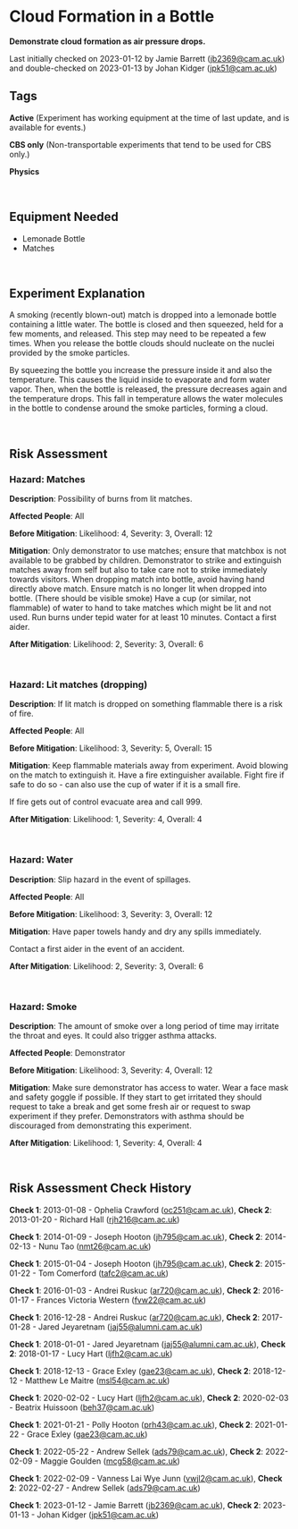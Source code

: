 # Cloud Formation in a Bottle

**Demonstrate cloud formation as air pressure drops.**

Last initially checked on 2023-01-12 by Jamie Barrett (jb2369@cam.ac.uk) and double-checked on 2023-01-13 by Johan Kidger (jpk51@cam.ac.uk)

## Tags
<!--- Start Tags (DO NOT REMOVE THIS COMMENT) --->

**Active** (Experiment has working equipment at the time of last update, and is available for events.)

**CBS only** (Non-transportable experiments that tend to be used for CBS only.)

**Physics**
<!--- End Tags (DO NOT REMOVE THIS COMMENT) --->

<br/>

## Equipment Needed 
- Lemonade Bottle
- Matches

<br/>

## Experiment Explanation 

A smoking (recently blown-out) match is dropped into a lemonade bottle containing a little water. The bottle is closed and then squeezed, held for a few moments, and released. This step may need to be repeated a few times. When you release the bottle clouds should nucleate on the nuclei provided by the smoke particles.

By squeezing the bottle you increase the pressure inside it and also the temperature. This causes the liquid inside to evaporate and form water vapor. Then, when the bottle is released, the pressure decreases again and the temperature drops. This fall in temperature allows the water molecules in the bottle to condense around the smoke particles, forming a cloud. 

<br/>

## Risk Assessment

### **Hazard**: Matches

**Description**: Possibility of burns from lit matches.

**Affected People**: All

**Before Mitigation**: Likelihood: 4, Severity: 3, Overall: 12

**Mitigation**: Only demonstrator to use matches; ensure that matchbox is not available to be grabbed by children.
Demonstrator to strike and extinguish matches away from self but also to take care not to strike immediately towards visitors.
When dropping match into bottle, avoid having hand directly above match.
Ensure match is no longer lit when dropped into bottle. (There should be visible smoke)
Have a cup (or similar, not flammable) of water to hand to take matches which might be lit and not used.
Run burns under tepid water for at least 10 minutes.
Contact a first aider.

**After Mitigation**: Likelihood: 2, Severity: 3, Overall: 6

<br/>

### **Hazard**: Lit matches (dropping)

**Description**: If lit match is dropped on something flammable there is a risk of fire.

**Affected People**: All

**Before Mitigation**: Likelihood: 3, Severity: 5, Overall: 15

**Mitigation**: Keep flammable materials away from experiment. Avoid blowing on the match to extinguish it. Have a fire extinguisher available. Fight fire if safe to do so - can also use the cup of water if it is a small fire.

If fire gets out of control evacuate area and call 999.

**After Mitigation**: Likelihood: 1, Severity: 4, Overall: 4

<br/>

### **Hazard**: Water

**Description**: Slip hazard in the event of spillages.

**Affected People**: All

**Before Mitigation**: Likelihood: 3, Severity: 3, Overall: 12

**Mitigation**: Have paper towels handy and dry any spills immediately.

Contact a first aider in the event of an accident.

**After Mitigation**: Likelihood: 2, Severity: 3, Overall: 6

<br/>

### **Hazard**: Smoke

**Description**: The amount of smoke over a long period of time may irritate the throat and eyes. It could also trigger asthma attacks.

**Affected People**: Demonstrator

**Before Mitigation**: Likelihood: 3, Severity: 4, Overall: 12

**Mitigation**: Make sure demonstrator has access to water. Wear a face mask and safety goggle if possible. If they start to get irritated they should request to take a break and get some fresh air or request to swap experiment if they prefer. Demonstrators with asthma should be discouraged from demonstrating this experiment.

**After Mitigation**: Likelihood: 1, Severity: 4, Overall: 4

<br/>

## Risk Assessment Check History 

**Check 1**: 2013-01-08 - Ophelia Crawford (oc251@cam.ac.uk), **Check 2**: 2013-01-20 - Richard Hall (rjh216@cam.ac.uk)

**Check 1**: 2014-01-09 - Joseph Hooton (jh795@cam.ac.uk), **Check 2**: 2014-02-13 - Nunu Tao (nmt26@cam.ac.uk)

**Check 1**: 2015-01-04 - Joseph Hooton (jh795@cam.ac.uk), **Check 2**: 2015-01-22 - Tom Comerford (tafc2@cam.ac.uk)

**Check 1**: 2016-01-03 - Andrei Ruskuc (ar720@cam.ac.uk), **Check 2**: 2016-01-17 - Frances Victoria Western (fvw22@cam.ac.uk)

**Check 1**: 2016-12-28 - Andrei Ruskuc (ar720@cam.ac.uk), **Check 2**: 2017-01-28 - Jared Jeyaretnam (jaj55@alumni.cam.ac.uk)

**Check 1**: 2018-01-01 - Jared Jeyaretnam (jaj55@alumni.cam.ac.uk), **Check 2**: 2018-01-17 - Lucy Hart (ljfh2@cam.ac.uk)

**Check 1**: 2018-12-13 - Grace Exley (gae23@cam.ac.uk), **Check 2**: 2018-12-12 - Matthew Le Maitre (msl54@cam.ac.uk)

**Check 1**: 2020-02-02 - Lucy Hart (ljfh2@cam.ac.uk), **Check 2**: 2020-02-03 - Beatrix Huissoon (beh37@cam.ac.uk)

**Check 1**: 2021-01-21 - Polly Hooton (prh43@cam.ac.uk), **Check 2**: 2021-01-22 - Grace Exley (gae23@cam.ac.uk)

**Check 1**: 2022-05-22 - Andrew Sellek (ads79@cam.ac.uk), **Check 2**: 2022-02-09 - Maggie Goulden (mcg58@cam.ac.uk)

**Check 1**: 2022-02-09 - Vanness Lai Wye Junn (vwjl2@cam.ac.uk), **Check 2**: 2022-02-27 - Andrew Sellek (ads79@cam.ac.uk)

**Check 1**: 2023-01-12 - Jamie Barrett (jb2369@cam.ac.uk), **Check 2**: 2023-01-13 - Johan Kidger (jpk51@cam.ac.uk)
